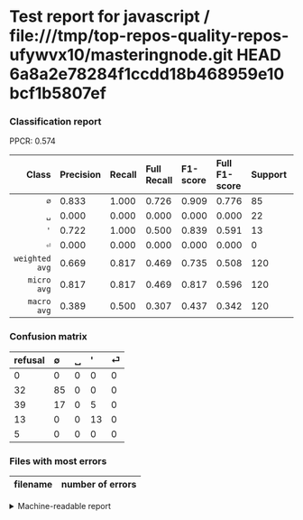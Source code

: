 # Test report for javascript / file:///tmp/top-repos-quality-repos-ufywvx10/masteringnode.git HEAD 6a8a2e78284f1ccdd18b468959e10bcf1b5807ef

### Classification report

PPCR: 0.574

| Class | Precision | Recall | Full Recall | F1-score | Full F1-score | Support | Full Support | PPCR |
|------:|:----------|:-------|:------------|:---------|:---------|:--------|:-------------|:-----|
| `∅` | 0.833| 1.000| 0.726| 0.909| 0.776| 85| 117| 0.726 |
| `␣` | 0.000| 0.000| 0.000| 0.000| 0.000| 22| 61| 0.361 |
| `'` | 0.722| 1.000| 0.500| 0.839| 0.591| 13| 26| 0.500 |
| `⏎` | 0.000| 0.000| 0.000| 0.000| 0.000| 0| 5| 0.000 |
| `weighted avg` | 0.669| 0.817| 0.469| 0.735| 0.508| 120| 209| 0.574 |
| `micro avg` | 0.817| 0.817| 0.469| 0.817| 0.596| 120| 209| 0.574 |
| `macro avg` | 0.389| 0.500| 0.307| 0.437| 0.342| 120| 209| 0.574 |

### Confusion matrix

|refusal|  ∅| ␣| '| ⏎| 
|:---|:---|:---|:---|:---|
|0 |0 |0 |0 |0 |
|32 |85 |0 |0 |0 |
|39 |17 |0 |5 |0 |
|13 |0 |0 |13 |0 |
|5 |0 |0 |0 |0 |

### Files with most errors

| filename | number of errors|
|:----:|:-----|

<details>
    <summary>Machine-readable report</summary>
```json
{
  "cl_report": {"\u0027": {"f1-score": 0.8387096774193548, "precision": 0.7222222222222222, "recall": 1.0, "support": 13}, "macro avg": {"f1-score": 0.4369501466275659, "precision": 0.3888888888888889, "recall": 0.5, "support": 120}, "micro avg": {"f1-score": 0.8166666666666667, "precision": 0.8166666666666667, "recall": 0.8166666666666667, "support": 120}, "weighted avg": {"f1-score": 0.7347996089931573, "precision": 0.6685185185185186, "recall": 0.8166666666666667, "support": 120}, "\u2205": {"f1-score": 0.9090909090909091, "precision": 0.8333333333333334, "recall": 1.0, "support": 85}, "\u23ce": {"f1-score": 0.0, "precision": 0.0, "recall": 0.0, "support": 0}, "\u2423": {"f1-score": 0.0, "precision": 0.0, "recall": 0.0, "support": 22}},
  "cl_report_full": {"\u0027": {"f1-score": 0.5909090909090908, "precision": 0.7222222222222222, "recall": 0.5, "support": 26}, "macro avg": {"f1-score": 0.341791199667912, "precision": 0.3888888888888889, "recall": 0.30662393162393164, "support": 209}, "micro avg": {"f1-score": 0.5957446808510639, "precision": 0.8166666666666667, "recall": 0.4688995215311005, "support": 209}, "weighted avg": {"f1-score": 0.5080648524969165, "precision": 0.5563530037214247, "recall": 0.4688995215311005, "support": 209}, "\u2205": {"f1-score": 0.7762557077625571, "precision": 0.8333333333333334, "recall": 0.7264957264957265, "support": 117}, "\u23ce": {"f1-score": 0.0, "precision": 0.0, "recall": 0.0, "support": 5}, "\u2423": {"f1-score": 0.0, "precision": 0.0, "recall": 0.0, "support": 61}},
  "ppcr": 0.5741626794258373
}
```
</details>
